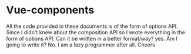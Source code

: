 # Vue-components
All the code provided in these documents is of the form of options API. Since I didn't knew about the composition API so I wrote everything in the form of options API. 
Can it be written in a better format/way? yes. Am I going to write it? No. I am a lazy programmer after all.
Cheers
